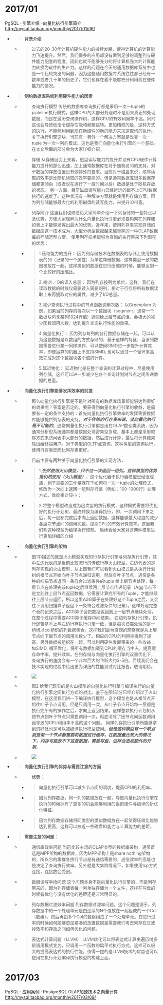 
# 2017/01

PgSQL · 引擎介绍 · 向量化执行引擎简介 http://mysql.taobao.org/monthly/2017/01/06/
- > **背景介绍**
  * > 过去的20-30年计算机硬件能力的持续发展，使得计算机的计算能力飞速提升。然后，我们很多的应用却没有做到足够的调整到与硬件能力配套的程度，因此也就不能够充分的将计算机强大的计算能力转换为软件的生产力。这样的问题在今天的通用数据库系统中也是一个比较突出的问题，因为这些通用数据库系统往往都已经有十数年或者几十年的历史了，它们也存在着不能够充分利用现在硬件能力的情况。
- > **制约数据库系统利用硬件能力的因素**
  * > 查询执行模型 传统的数据库查询执行都是采用一次一tuple的pipleline执行模式。这样CPU的大部分处理时不是用来真正的处理数据，而是在遍历查询操作树，这样CPU的有效利用率不高。同时这也会导致低指令缓存性能和频繁跳转。更加糟糕的是，这种方式的执行，不能够利用到现在新硬件的新的能力来加速查询的执行。 关于执行引擎这块，当前有一另外一个解决方案就是改变一次一tuple 为一次一列的模式。这也是我们向量化执行引擎的一个基础。在本文后面的部分会为大家详细介绍。
  * > 存储 从存储层面上来看，磁盘读写能力的提升并没有CPU硬件计算能力提升的那么迅速，加上通常数据库在对于随机访问的支持，对于数据的存放位置没有做特殊的要求。目前对于磁盘来说，顺序读取的效率是比随机读取的效率要高的。但是通常数据库很多数据存储都更倾向（或者说在运行了一段时间以后）数据是处于随机存放的状态。 另一方面，目前磁盘读写能力已经远远的跟不上CPU数据执行的速度了。这种状况有一种解决方案就是使用列存储方案。因为列存储能够最大化的利用磁盘的读写能力，来提升IO带宽。
  * > 列存简介 这里我们也顺便给大家简单介绍一下列存储的一些特点以及优势，方便大家理解为什么向量化执行引擎必须要构架在列存储的表上才能够发挥出最大的优势。近年来，使用列存来实现存储的数据库这一技术成为，大型分析型数据越来越青睐的一种OLAP数据库的存储选型方案。 使用列存技术能够为查询的执行带来下列潜在的优势：
    + > 1.压缩能力的提升： 因为列存储技术在数据表的存储上使用数据表的列（记录的一个属性）为单位存储数据，这样类型一致的数据被放在一起，这样类似的数据在进行压缩的时候，能够达到一个比较好的压缩比。
    + > 2.减少I／O的读入总量： 因为列存按列为单位，这样，我们在读取数据的时候仅需要读入需要的列，相对于行存将所有数据读取上来再提取对应的属性，减少了I/O总量。
    + > 3.减少查询执行过程中的节点函数调用次数： 以Greenplum 为例，如果当前列存的每次以一个数据块（segment，通常一个数据块包含某列1024行值）返回给上层节点的话，会极大的减少函数调用次数，达到提升查询执行性能的效果。
    + > 4.向量化执行： 因为列存每列的各行数据存储在一起，可以认为这些数据是以数组的方式存储的，基于这样的特征，当该列数据需要进行某一同样操作，可以使用SIMD进一步提升计算效率，即便运算的机器上不支持SIMD, 也可以通过一个循环来高效完成对这个数据块各个值的计算。
    + > 5.延迟物化： 延迟物化是在整个查询的计算过程中，尽量使用列存储，这样可以进一步减少在各个查询计划树节点之间传递数据的总量。
- > **向量化执行引擎能够发挥效率的前提**
  * > 那么向量化执行引擎是不是针对所有的数据库场景都能够达到很好的效果呢？答案是否定的。要获得到向量化执行引擎的收益，是需要有一定的条件支持的：首先向量化执行引擎效率的发挥需要数据库能够提供列存表的支持。***对于传统的行存表来说，谈向量化执行是不可能的***。通常向量化执行引擎都是用在OLAP数仓类系统，因为通常分析型系统通常都是数据处理密集型负载，基本上都是采用顺序方式来访问表中大部分的数据，然后进行计算，最后将计算结果输出给终端用户。对于典型的OLTP点查询，这种类型的查询执行，使用行存表反而比列存表更好。
  * > 目前主要有两种关于向量化执行引擎的实现方法，
    + > 1.***仍然使用火山模型，只不过一次返回一组列。这种模型的优势是仍然使用（火山模型）***，这个优化器于执行器模型已经很成熟，剩下需要的工作量就在于如何将一次一tuple的处理模式，修改为一次向上返回一组列存行值（例如：100-1000行）处理方式，难度相对较小；
    + > 2.将整个模型改造成为层次型的执行模式，这种模式需要将优化好的执行计划树，最终转换为编译执行，即，一次调用下来之后，每一层都完成后才向上返回数据，这样能够最大程度的减少各层次节点间的调用次数。提高CPU的有效计算效率。这里我们称这种模型为编译执行模型。 后续会给大家对这两种模型进行更加详细的介绍
- > **向量化执行引擎的架构**
  * > 图1中描述的就是火山模型实现的行存执行引擎与列存执行引擎，其中左边代表的是当前比较流行的传统行存火山模型，右边代表的是列存实现的火山模型，从上图我们可以看到火山模式是从执行计划树的根节点开始向叶子节点递归调用，然后有叶子节点，通常是各种的扫描节点返回一条符合过滤条件的tuple 给上层节点处理，每一层节点在处理完该tuple之后继续网上层节点传递记录（Agg节点不是立刻往上层节点返回数据，它需要计算完所有的Tuple，才能继续往上层节点返回，所以这里AGG算子在处理好这个Tuple之后，又会往下调用扫描算子返回下一条符合过滤条件的记录）。这样处理完整个表的记录之后，AGG算子会把数据返回到上一层节点继续处理，在整个过程中需要AGG算子缓存中间结果。 右边列存执行引擎，执行逻辑基本上与左边行存执行引擎一致，但是每次扫描处理的是一组组以col组织的列数据集合，这样我们最为直观的观察就是从上层节点向下层节点的调用次数少了。相应的CPU的利用率得到了提高，另外数据被组织在一起。可以利用硬件发展带来的一些收益；如SIMD, 循环优化，将所有数据加载到CPU的缓存当中去，提高缓存命中率，提升效率。在列存储与向量化执行引擎的双重优化下，查询执行的速度会有一个非常巨大的飞跃大约3-5倍。后续我们会在技术实现的过程中给出更为详细的性能测试对比报告，敬请期待。
  * > ![](http://ata2-img.cn-hangzhou.img-pub.aliyun-inc.com/2ad185e8ee4243babcf674f5db90e4b7.png)
  * > 图2 给我们现实的是火山模型的向量化执行引擎与编译执行的向量化执行引擎之间执行方式的对比。鉴于在图1部分已经介绍过了火山模型，在这里我们讲一下编译执行模型，这个模型也是从根节点开始往叶子节点调用，但是只调用一次，从叶子节点开始每一层都是执行完所有的操作之后，才向上返回结果。这样整颗执行计划树从跟节点到叶子节点只需要调用一次，彻底消除了因节点间函数调用而导致的CPU利用率不高的这个问题。 同样列存执行引擎所能够拿到的好处也是可以被编译执行模型使用。***但是这种模型有一个缺点就是每一个节点都需要将数据进行缓存，在数据量比较大的情况下，内存可能放不下这些数据，需要写盘，这样会造成额外的开销***。
  * > ![](http://ata2-img.cn-hangzhou.img-pub.aliyun-inc.com/b0f2a494dedcebdc2981f6ac6a6405db.png)
- > **向量化执行引擎的优势与需要注意的方面**
  * > **优势**：
    + > 向量化执行引擎可以减少节点间的调度，提高CPU的利用率。
    + > 因为列存数据，同一列的数据放在一起，导致向量化执行引擎在执行的时候拥有了更多的机会能够利用的当前硬件与编译的新优化特征。
    + > 因为列存数据存储将同类型的类似数据放在一起使得压缩比能够达到更高，这样可以拉近一些磁盘IO能力与计算能力的差距。
- > **需要注意的问题**：
    + > 通信库效率问题 当前比较主流的OLAP类型的数据库架构，通常首选是MPP架构的数据库，因为MPP架构上是share nothing架构的，所以它的集群各执行节点是有通信需要的，通信效率的高低也是决定了查询执行效率。另外就是大集群情况下，如果使用tcp方式连接，连接数会受限。
    + > 数据读写争抢问题 这个问题本身不是向量化执行引擎的，而是列存带来的，因为列存储表每一列单独存储为一个文件，这样在写盘的时候有优化与没有优化的差距还是非常明显的。
    + > 列存数据过滤效率问题 列存数据过滤率问题，这个问题是源于，列存数据中的一个处理单元是由连续的N个值放在一起组成的一个Col（数组），然后再由多个Col的数组组成了一个处理单元。在进行过率的时候如何能够更加紧凑的放置数据是需要我们考虑列存在过滤掉效率和存放之间如何优化的问题。
    + > 表达式计算问题（LLVM） LLVM优化可以将表达式计算由遍历树多层调用模式变为，只调用一个函数的扁平式执行方式。这样可以极大的提高表达式的执行性能。值得一提的是LLVM技术的优势也可以应用在执行计划编译执行模型的构建上面。

# 2017/03

PgSQL · 应用案例 · PostgreSQL OLAP加速技术之向量计算 http://mysql.taobao.org/monthly/2017/03/09/
